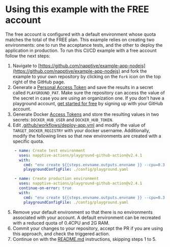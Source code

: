 # Using this example with the FREE account

The free account is configured with a default environment whose quota matches the total of the FREE plan. This example relies on creating two environments: one to run the acceptance tests, and the other to deploy the application in production. To run this CI/CD example with a free account follow the next steps:

1. Navigate to [https://github.com/napptive/example-app-nodejs](https://github.com/napptive/example-app-nodejs) and fork the example to your own repository by clicking on the `Fork` icon on the top right of the GitHub page.
2. Generate a [Personal Access Token](https://docs.napptive.com/guides/04.5.Using_personal_access_tokens.html) and save the results in a secret called `PLAYGROUND_PAT`. Make sure the repository can access the value of the secret in case you are using an organization one. If you don't have a playground account, [get started for free](https://playground.napptive.dev) by signing up with your GitHub account.
3. Generate Docker [Access Tokens](https://docs.docker.com/docker-hub/access-tokens/) and store the resulting values in two secrets: `DOCKER_HUB_USER` and `DOCKER_HUB_TOKEN`.
4. Edit [.github/workflows/deploy-app.yml](.github/workflows/deploy-app.yml) and modify the value of `TARGET_DOCKER_REGISTRY` with your docker username. Additionally, modify the following lines so that new environments are created with a specific quota.

```yaml
    - name: Create test environment
      uses: napptive-actions/playground-github-action@v2.4.1
      with:
        cmd: "env create ${{steps.envname.outputs.envname }} --cpu=0.3 --ram=1G" 
        playgroundConfigFile: ./config/playground.yaml
```

```yaml
    - name: Create production environment
      uses: napptive-actions/playground-github-action@v2.4.1
      continue-on-error: true
      with:
        cmd: "env create ${{steps.envname.outputs.envname }} --cpu=0.3 --ram=1G" 
        playgroundConfigFile: ./config/playground.yaml
```

5. Remove your default environment so that there is no environments associated with your account. A default environment can be recreated with a reduced quota of 0.4CPU and 2G RAM.
6. Commit your changes to your repository, accept the PR if you are using this approach, and check the triggered action.
7. Continue on with the [README.md](./README.md#how-to-run-this-example) instructions, skipping steps 1 to 5.